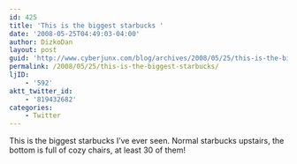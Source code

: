 ```yaml
---
id: 425
title: 'This is the biggest starbucks '
date: '2008-05-25T04:49:03-04:00'
author: DizkoDan
layout: post
guid: 'http://www.cyberjunx.com/blog/archives/2008/05/25/this-is-the-biggest-starbucks/'
permalink: /2008/05/25/this-is-the-biggest-starbucks/
ljID:
    - '592'
aktt_twitter_id:
    - '819432682'
categories:
    - Twitter
---
```


This is the biggest starbucks I’ve ever seen. Normal starbucks upstairs, the bottom is full of cozy chairs, at least 30 of them!